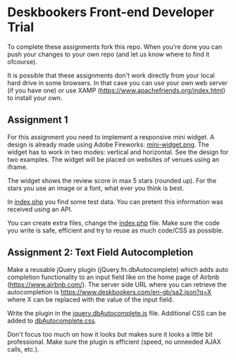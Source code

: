 # Deskbookers Front-end Developer Trial

To complete these assignments fork this repo. When you're done you can push your changes to your own repo (and let us know where to find it ofcourse).

It is possible that these assignments don't work directly from your local hard drive in some browsers. In that case you can use your own web server (if you have one) or use XAMP (https://www.apachefriends.org/index.html) to install your own.

## Assignment 1

For this assignment you need to implement a responsive mini widget. A design is already made using Adobe Fireworks: [mini-widget.png](assignment1/mini-widget.png).
The widget has to work in two modes: vertical and horizontal. See the design for two examples. The widget will be placed on websites of venues using an iframe.

The widget shows the review score in max 5 stars (rounded up). For the stars you use an image or a font, what ever you think is best.

In [index.php](assignment1/index.php) you find some test data. You can pretent this information was received using an API.

You can create extra files, change the [index.php](assignment1/index.php) file. Make sure the code you write is safe, efficient and try to reuse as much code/CSS as possible.

## Assignment 2: Text Field Autocompletion

Make a reusable jQuery plugin (jQuery.fn.dbAutocomplete) which adds auto completion functionality to an input field like on the home page of Airbnb (https://www.airbnb.com/).
The server side URL where you can retrieve the autocompletion is https://www.deskbookers.com/en-gb/sa2.json?q=X where X can be replaced with the value of the input field.

Write the plugin in the [jquery.dbAutocomplete.js](assignment2/jquery.dbAutocomplete.js) file. Additional CSS can be added to [dbAutocomplete.css](assignment2/dbAutocomplete.css).

Don't focus too much on how it looks but makes sure it looks a little bit professional. Make sure the plugin is efficient (speed, no unneeded AJAX calls, etc.).
